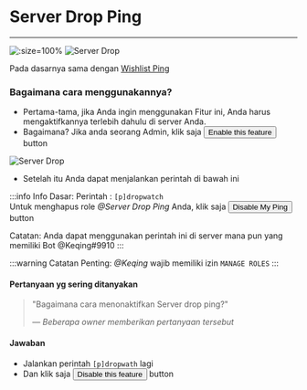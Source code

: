 # Server Drop Ping
----

![](/img/features/dropwatch.png ':size=100%')
![Server Drop](/img/features/drop.png ':size=100%')

Pada dasarnya sama dengan [Wishlist Ping](./wishlist-notifier)

### Bagaimana cara menggunakannya?

- Pertama-tama, jika Anda ingin menggunakan Fitur ini, Anda harus mengaktifkannya terlebih dahulu di server Anda.
- Bagaimana? Jika anda seorang Admin, klik saja <button class="btn btn-success">Enable this feature</button> button

![Server Drop](/img/features/drop2.png ':size=100%')

- Setelah itu Anda dapat menjalankan perintah di bawah ini

:::info Info Dasar:
Perintah : `[p]dropwatch` <br />
Untuk menghapus role *@Server Drop Ping* Anda, klik saja <button class="btn btn-danger">Disable My Ping</button> button

Catatan: Anda dapat menggunakan perintah ini di server mana pun yang memiliki Bot @Keqing#9910
:::

:::warning Catatan Penting:
*@Keqing* wajib memiliki izin <code>MANAGE ROLES</code>
:::


#### Pertanyaan yg sering ditanyakan
> "Bagaimana cara menonaktifkan Server drop ping?"
>
> — *Beberapa owner memberikan pertanyaan tersebut*

#### Jawaban
- Jalankan perintah `[p]dropwath` lagi
- Dan klik saja <button class="btn btn-danger">Disable this feature</button> button

